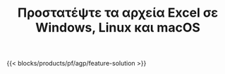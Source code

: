 ﻿---
title: Προστατέψτε τα αρχεία Excel σε Windows, Linux και macOS 
weight: 7730
url: /el/protect
description: Δωρεάν εφαρμογή και API για προσθήκη προστασίας σε υπολογιστικά φύλλα XLS, XLSX και ODS
---
{{< blocks/products/pf/agp/feature-solution >}} 

